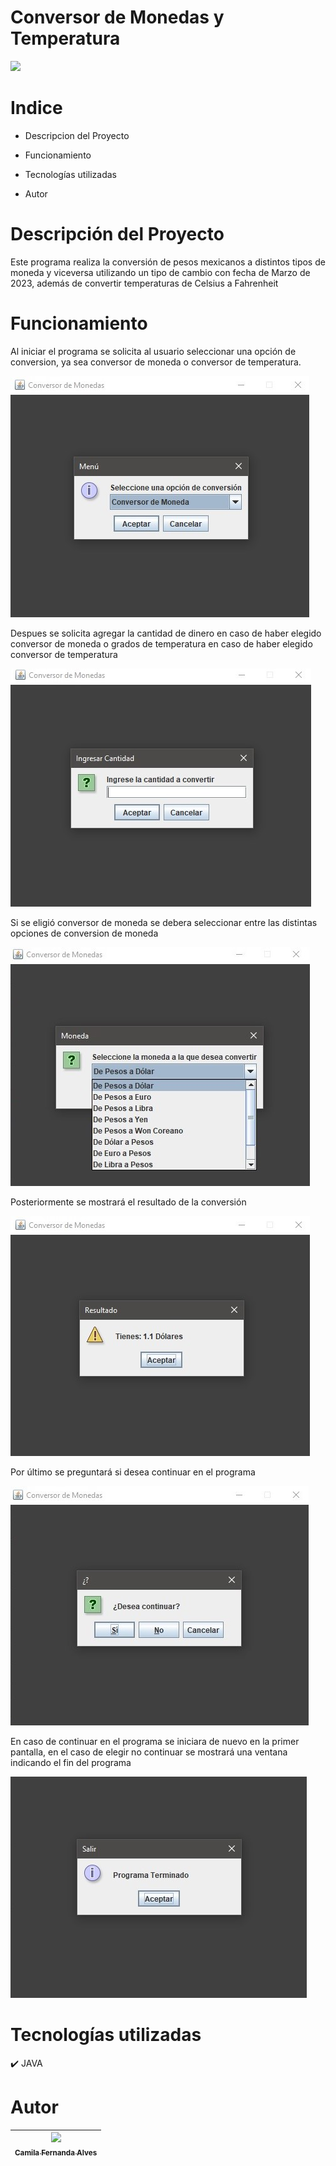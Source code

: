 # Conversor de Monedas y Temperatura

![](https://pandao.github.io/editor.md/images/logos/editormd-logo-180x180.png)

# Indice

- Descripcion del Proyecto

- Funcionamiento

- Tecnologías utilizadas

- Autor

# Descripción del Proyecto
Este programa realiza la conversión de pesos mexicanos a distintos tipos de moneda y viceversa utilizando un tipo de cambio con fecha de Marzo de 2023, además de convertir temperaturas de Celsius a Fahrenheit

# Funcionamiento
Al iniciar el programa se solicita al usuario seleccionar una opción de conversion, ya sea conversor de moneda o conversor de temperatura.

![](https://github.com/ricardoramirezmora/prueba/blob/master/Men%C3%BA%20de%20inicio.jpg)

Despues se solicita agregar la cantidad de dinero en caso de haber elegido conversor de moneda o grados de temperatura en caso de haber elegido conversor de temperatura

![](https://github.com/ricardoramirezmora/prueba/blob/master/Ingresar%20Cantidad.jpg)

Si se eligió conversor de moneda se debera seleccionar entre las distintas opciones de conversion de moneda

![](https://github.com/ricardoramirezmora/prueba/blob/master/Seleccion.jpg)

Posteriormente se mostrará el resultado de la conversión

![](https://github.com/ricardoramirezmora/prueba/blob/master/Resultado.jpg)

Por último se preguntará si desea continuar en el programa

![](https://github.com/ricardoramirezmora/prueba/blob/master/Continuar.jpg)

En caso de continuar en el programa se iniciara de nuevo en la primer pantalla, en el caso de elegir no continuar se mostrará una ventana indicando el fin del programa

![](https://github.com/ricardoramirezmora/prueba/blob/master/Fin.jpg)

# Tecnologías utilizadas

✔️ JAVA

# Autor

| [<img src="https://avatars.githubusercontent.com/u/3735658?v=4" width=115><br><sub>Camila Fernanda Alves</sub>](https://github.com/camilafernanda) |  
| :---: |
